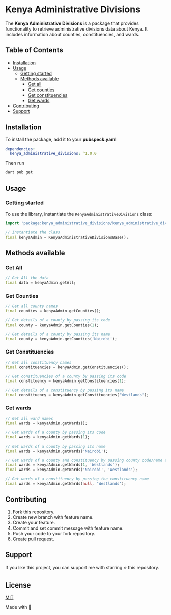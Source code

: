 # Kenya Administrative Divisions

The **Kenya Administrative Divisions** is a package that provides functionality to retrieve administrative divisions data about Kenya. It includes information about counties, constituencies, and wards.

## Table of Contents

- [Installation](#installation)
- [Usage](#usage)
  - [Getting started](#getting-started)
  - [Methods available](#methods-available)
    - [Get all](#get-all)
    - [Get counties](#get-counties)
    - [Get constituencies](#get-constituencies)
    - [Get wards](#get-wards)
- [Contributing](#contributing)
- [Support](#support)

## Installation

To install the package, add it to your **pubspeck.yaml**

```yaml
dependencies:
  kenya_administrative_divisions: ^1.0.0
```

Then run

```bash
dart pub get
```

## Usage

### Getting started

To use the library, instantiate the `KenyaAdministrativeDivisions` class:

```dart
import 'package:kenya_administrative_divisions/kenya_administrative_divisions.dart';

// Instantiate the class
final kenyaAdmin = KenyaAdministrativeDivisionsBase();
```

## Methods available

### Get All

```dart
// Get All the data
final data = kenyaAdmin.getAll;
```

### Get Counties

```dart
// Get all county names
final counties = kenyaAdmin.getCounties();

// Get details of a county by passing its code
final county = kenyaAdmin.getCounties(1);

// Get details of a county by passing its name
final county = kenyaAdmin.getCounties('Nairobi');
```

### Get Constituencies

```dart
// Get all constituency names
final constituencies = kenyaAdmin.getConstituencies();

// Get constituencies of a county by passing its code
final constituency = kenyaAdmin.getConstituencies(1);

// Get details of a constituency by passing its name
final constituency = kenyaAdmin.getConstituencies('Westlands');
```

### Get wards

```dart
// Get all ward names
final wards = kenyaAdmin.getWards();

// Get wards of a county by passing its code
final wards = kenyaAdmin.getWards(1);

// Get wards of a county by passing its name
final wards = kenyaAdmin.getWards('Nairobi');

// Get wards of a county and constituency by passing county code/name and constituency name
final wards = kenyaAdmin.getWards(1, 'Westlands');
final wards = kenyaAdmin.getWards('Nairobi', 'Westlands');

// Get wards of a constituency by passing the constituency name
final wards = kenyaAdmin.getWards(null, 'Westlands');

```

## Contributing

1. Fork this repository.
2. Create new branch with feature name.
3. Create your feature.
4. Commit and set commit message with feature name.
5. Push your code to your fork repository.
6. Create pull request.

## Support

If you like this project, you can support me with starring ⭐ this repository.

## License

[MIT](LICENSE.txt)

Made with 💜
